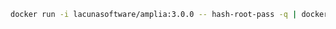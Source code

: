 ﻿```sh
docker run -i lacunasoftware/amplia:3.0.0 -- hash-root-pass -q | docker secret create amplia_root_password_hash -
```
